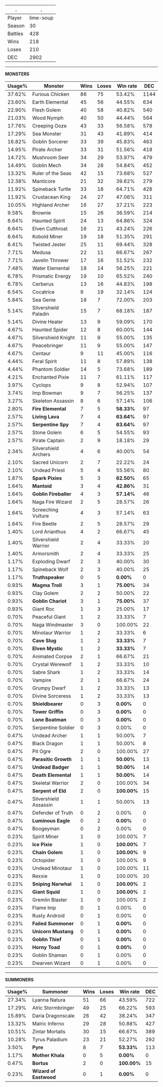 .|.
|-|-
Player|lime-soup
Season|30
Battles|428
Wins|218
Loses|210
DEC|2902

---
**MONSTERS**

Usage%|Monster|Wins|Loses|Win rate|DEC|
-|-|-|-|-|-|
37.62%|Furious Chicken|86|75|53.42%|1144|
23.60%|Earth Elemental|45|56|44.55%|634|
22.90%|Flesh Golem|40|58|40.82%|540|
21.03%|Wood Nymph|40|50|44.44%|564|
17.76%|Creeping Ooze|43|33|56.58%|578|
17.29%|Sea Monster|31|43|41.89%|414|
16.82%|Goblin Sorcerer|33|39|45.83%|463|
14.95%|Pirate Archer|33|31|51.56%|418|
14.72%|Mushroom Seer|34|29|53.97%|479|
14.49%|Goblin Mech|34|28|54.84%|452|
13.32%|Ruler of the Seas|42|15|73.68%|527|
12.38%|Manticore|21|32|39.62%|279|
11.92%|Spineback Turtle|33|18|64.71%|428|
11.92%|Crustacean King|24|27|47.06%|311|
10.05%|Highland Archer|16|27|37.21%|223|
9.58%|Brownie|15|26|36.59%|214|
8.64%|Haunted Spirit|24|13|64.86%|324|
8.64%|Elven Cutthroat|16|21|43.24%|226|
8.64%|Kobold Miner|19|18|51.35%|291|
8.41%|Twisted Jester|25|11|69.44%|328|
7.71%|Medusa|22|11|66.67%|267|
7.71%|Javelin Thrower|17|16|51.52%|232|
7.48%|Water Elemental|18|14|56.25%|221|
6.78%|Prismatic Energy|19|10|65.52%|240|
6.78%|Cerberus|13|16|44.83%|198|
6.54%|Cocatrice|9|19|32.14%|124|
5.84%|Sea Genie|18|7|72.00%|203|
5.14%|Silvershield Paladin|15|7|68.18%|187|
5.14%|Divine Healer|13|9|59.09%|170|
4.67%|Haunted Spider|12|8|60.00%|144|
4.67%|Silvershield Knight|11|9|55.00%|135|
4.67%|Peacebringer|11|9|55.00%|147|
4.67%|Centaur|9|11|45.00%|116|
4.44%|Feral Spirit|11|8|57.89%|138|
4.44%|Phantom Soldier|14|5|73.68%|189|
4.21%|Enchanted Pixie|11|7|61.11%|117|
3.97%|Cyclops|9|8|52.94%|107|
3.74%|Imp Bowman|9|7|56.25%|137|
3.27%|Skeleton Assassin|8|6|57.14%|106|
2.80%|**Fire Elemental**|7|5|**58.33%**|97|
2.57%|**Living Lava**|7|4|**63.64%**|97|
2.57%|**Serpentine Spy**|7|4|**63.64%**|97|
2.57%|Stone Golem|6|5|54.55%|93|
2.57%|Pirate Captain|2|9|18.18%|29|
2.34%|Silvershield Archers|4|6|40.00%|54|
2.10%|Sacred Unicorn|2|7|22.22%|24|
2.10%|Undead Priest|5|4|55.56%|80|
1.87%|**Spark Pixies**|5|3|**62.50%**|65|
1.64%|**Mantoid**|3|4|**42.86%**|31|
1.64%|**Goblin Fireballer**|4|3|**57.14%**|46|
1.64%|Naga Fire Wizard|2|5|28.57%|26|
1.64%|Screeching Vulture|4|3|57.14%|63|
1.64%|Fire Beetle|2|5|28.57%|29|
1.40%|Lord Arianthus|4|2|66.67%|45|
1.40%|Silvershield Warrior|2|4|33.33%|20|
1.40%|Armorsmith|2|4|33.33%|25|
1.17%|Exploding Dwarf|2|3|40.00%|30|
1.17%|Spineback Wolf|2|3|40.00%|25|
1.17%|**Truthspeaker**|0|5|**0.00%**|0|
0.93%|**Magma Troll**|3|1|**75.00%**|34|
0.93%|Clay Golem|2|2|50.00%|22|
0.93%|**Goblin Chariot**|3|1|**75.00%**|37|
0.93%|Giant Roc|1|3|25.00%|17|
0.70%|Peaceful Giant|1|2|33.33%|7|
0.70%|Naga Windmaster|3|0|100.00%|22|
0.70%|Minotaur Warrior|1|2|33.33%|6|
0.70%|**Cave Slug**|1|2|**33.33%**|7|
0.70%|**Elven Mystic**|1|2|**33.33%**|7|
0.70%|Animated Corpse|2|1|66.67%|21|
0.70%|Crystal Werewolf|1|2|33.33%|10|
0.70%|Sabre Shark|1|2|33.33%|14|
0.70%|Vampire|2|1|66.67%|24|
0.70%|Grumpy Dwarf|1|2|33.33%|13|
0.70%|Divine Sorceress|1|2|33.33%|13|
0.70%|**Shieldbearer**|0|3|**0.00%**|0|
0.70%|**Tower Griffin**|0|3|**0.00%**|0|
0.70%|**Lone Boatman**|0|3|**0.00%**|0|
0.70%|Serpentine Soldier|0|3|0.00%|0|
0.47%|Undead Archer|1|1|50.00%|7|
0.47%|Black Dragon|1|1|50.00%|8|
0.47%|Pit Ogre|2|0|100.00%|27|
0.47%|**Parasitic Growth**|1|1|**50.00%**|13|
0.47%|**Undead Badger**|1|1|**50.00%**|14|
0.47%|**Death Elemental**|1|1|**50.00%**|14|
0.47%|Skeletal Warrior|2|0|100.00%|34|
0.47%|**Serpent of Eld**|2|0|**100.00%**|15|
0.47%|Silvershield Assassin|1|1|50.00%|13|
0.47%|Defender of Truth|0|2|0.00%|0|
0.47%|**Luminous Eagle**|0|2|**0.00%**|0|
0.47%|Boogeyman|0|2|0.00%|0|
0.23%|Spirit Miner|1|0|100.00%|7|
0.23%|**Ice Pixie**|1|0|**100.00%**|7|
0.23%|**Chain Golem**|1|0|**100.00%**|9|
0.23%|Octopider|1|0|100.00%|9|
0.23%|Undead Minotaur|1|0|100.00%|11|
0.23%|Rexxie|1|0|100.00%|20|
0.23%|**Sniping Narwhal**|1|0|**100.00%**|2|
0.23%|**Giant Squid**|1|0|**100.00%**|2|
0.23%|Gremlin Blaster|1|0|100.00%|2|
0.23%|Flame Imp|0|1|0.00%|0|
0.23%|Rusty Android|0|1|0.00%|0|
0.23%|**Failed Summoner**|0|1|**0.00%**|0|
0.23%|**Unicorn Mustang**|0|1|**0.00%**|0|
0.23%|**Goblin Thief**|0|1|**0.00%**|0|
0.23%|**Horny Toad**|0|1|**0.00%**|0|
0.23%|Goblin Shaman|0|1|0.00%|0|
0.23%|Dwarven Wizard|0|1|0.00%|0|

---
**SUMMONERS**

Usage%|Summoner|Wins|Loses|Win rate|DEC|
-|-|-|-|-|-|
27.34%|Lyanna Natura|51|66|43.59%|722|
17.29%|Alric Stormbringer|49|25|66.22%|593|
15.89%|Daria Dragonscale|26|42|38.24%|347|
13.32%|Malric Inferno|29|28|50.88%|427|
10.51%|Zintar Mortalis|30|15|66.67%|389|
10.28%|Tyrus Paladium|23|21|52.27%|292|
3.50%|**Pyre**|8|7|**53.33%**|113|
1.17%|**Mother Khala**|0|5|**0.00%**|0|
0.47%|**Bortus**|2|0|**100.00%**|15|
0.23%|**Wizard of Eastwood**|0|1|**0.00%**|0|
